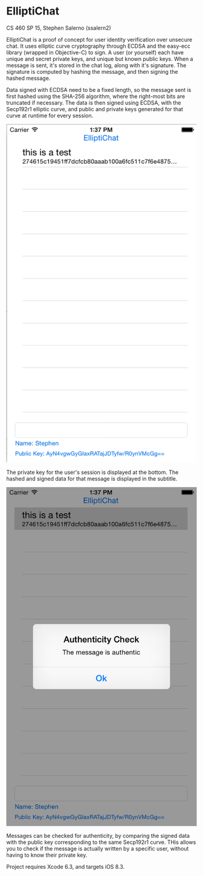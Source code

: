 # ElliptiChat

CS 460 SP 15, Stephen Salerno (ssalern2)

ElliptiChat is a proof of concept for user identity verification over unsecure chat. It uses elliptic curve cryptography through ECDSA and the easy-ecc library (wrapped in Objective-C) to sign. A user (or yourself) each have unique and secret private keys, and unique but known public keys. When a message is sent, it's stored in the chat log, along with it's signature. The signature is computed by hashing the message, and then signing the hashed message.

Data signed with ECDSA need to be a fixed length, so the message sent is first hashed using the SHA-256 algorithm, where the right-most bits are truncated if necessary. The data is then signed using ECDSA, with the Secp192r1 elliptic curve, and public and private keys generated for that curve at runtime for every session.

![ec1](ec1.png)

The private key for the user's session is displayed at the bottom. The hashed and signed data for that message is displayed in the subtitle.

![ec2](ec2.png)

Messages can be checked for authenticity, by comparing the signed data with the public key corresponding to the same Secp192r1 curve.  THis allows you to check if the message is actually written by a specific user, without having to know their private key.

Project requires Xcode 6.3, and targets iOS 8.3.